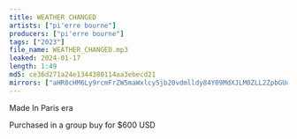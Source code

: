 ```yaml
---
title: WEATHER CHANGED
artists: ["pi'erre bourne"]
producers: ["pi'erre bourne"]
tags: ["2023"]
file_name: WEATHER_CHANGED.mp3
leaked: 2024-01-17
length: 1:49
md5: ce36d271a24e1344380114aa3ebecd21
mirrors: ["aHR0cHM6Ly9rcmFrZW5maWxlcy5jb20vdmlldy84Y09MdXJLM0ZLL2ZpbGUuaHRtbA==", "aHR0cHM6Ly9waXhlbGRyYWluLmNvbS91L2EyazJqS1BE", "aHR0cHM6Ly9waWxsb3djYXNlLnppcC9mLzM4MzY5YTY3Yzk5OTU4ZmEyNmUxYzgxZGVlOWVkYTdk", "aHR0cHM6Ly9kYnJlZS5vcmcvdi9iYzMyYjU="]
---
```

Made In Paris era

Purchased in a group buy for $600 USD
